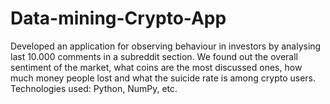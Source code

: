 # Data-mining-Crypto-App
Developed an application for observing behaviour in investors by analysing last 10.000
comments in a subreddit section. We found out the overall sentiment of the market, what
coins are the most discussed ones, how much money people lost and what the suicide
rate is among crypto users. Technologies used: Python, NumPy, etc. 

